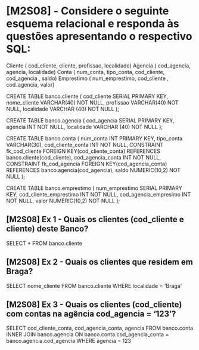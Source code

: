 
# [M2S08] - Considere o seguinte esquema relacional e responda às questões apresentando o respectivo SQL:

Cliente ( cod_cliente, cliente, profissao, localidade) 
Agencia ( cod_agencia, agencia, localidade) 
Conta ( num_conta, tipo_conta, cod_cliente, cod_agencia , saldo) 
Emprestimo ( num_emprestimo, cod_cliente , cod_agencia, valor)

CREATE TABLE banco.cliente (
	cod_cliente SERIAL PRIMARY KEY,
	nome_cliente VARCHAR(40) NOT NULL,
	profissao VARCHAR(40) NOT NULL,
	localidade VARCHAR (40) NOT NULL
);

CREATE TABLE banco.agencia (
	cod_agencia SERIAL PRIMARY KEY,
	agencia INT NOT NULL,
	localidade VARCHAR (40) NOT NULL 
);

CREATE TABLE banco.conta (
	num_conta INT PRIMARY KEY, 
	tipo_conta VARCHAR(30),
	cod_cliente_conta INT NOT NULL,
	CONSTRAINT fk_cod_cliente 
	FOREIGN KEY(cod_cliente_conta) 
	REFERENCES banco.cliente(cod_cliente),
	cod_agencia_conta INT NOT NULL,
	CONSTRAINT fk_cod_agencia 
	FOREIGN KEY(cod_agencia_conta) 
	REFERENCES banco.agencia(cod_agencia),
	saldo NUMERIC(10,2) NOT NULL
);

CREATE TABLE banco.emprestimo (
	num_emprestimo SERIAL PRIMARY KEY,
	cod_cliente_emprestimo INT NOT NULL,
	cod_agencia_empresimo INT NOT NULL,
	valor NUMERIC(10,2) NOT NULL
);

## [M2S08] Ex 1 - Quais os clientes (cod_cliente e cliente) deste Banco?
SELECT * FROM banco.cliente 

## [M2S08] Ex 2 -  Quais os clientes que residem em Braga?
SELECT nome_cliente 
FROM banco.cliente
WHERE localidade = 'Braga'

## [M2S08] Ex 3 - Quais os clientes (cod_cliente) com contas na agência cod_agencia = ‘123’?
SELECT cod_cliente_conta, cod_agencia_conta, agencia
FROM banco.conta
INNER JOIN banco.agencia
	ON banco.conta.cod_agencia_conta = banco.agencia.cod_agencia
WHERE agencia = 123